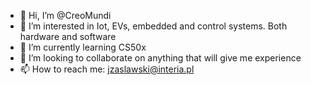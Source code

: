 - 👋 Hi, I’m @CreoMundi
- 👀 I’m interested in Iot, EVs, embedded and control systems. Both  hardware and software
- 🌱 I’m currently learning CS50x
- 💞️ I’m looking to collaborate on anything that will give me experience
- 📫 How to reach me: jzaslawski@interia.pl

<!---
CreoMundi/CreoMundi is a ✨ special ✨ repository because its `README.md` (this file) appears on your GitHub profile.
You can click the Preview link to take a look at your changes.
--->
